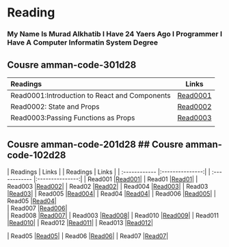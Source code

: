 # Reading
### My Name Is Murad Alkhatib I Have 24 Yaers Ago I Programmer I Have A Computer Informatin System Degree


## Cousre amman-code-301d28

| Readings | Links  | 
| :------------ |:---------------:| 
| Read0001:Introduction to React and Components     | [Read0001](Read0001) | 
| Read0002:  State and Props  |   [Read0002](Read0002) |  
| Read0003:Passing Functions as Props  |   [Read0003](Read0003) | 
|      |           


## Cousre amman-code-201d28                                                   ## Cousre amman-code-102d28

| Readings  | Links  |                                                        | Readings | Links  |
| :------------ |:---------------:|                                           | :------------ |:---------------:| 
| Read001      |[Read001](Read001)|                                           | Read01        |[Read01](Read01)|
| Read003      |[Read002](Read002)|                                           | Read02        |[Read02](Read02)| 
| Read004      |[Read003](Read003)|                                           | Read03        |[Read03](Read03)| 
| Read005      |[Read004](Read004)|                                           | Read04        |[Read04](Read04)| 
| Read006      |[Read005](Read005)|                                           | Read05        |[Read04](Read05)|                                         
| Read007      |[Read006](Read006)|  
| Read008      |[Read007](Read007)| 
| Read003      |[Read008](Read008)| 
| Read010      |[Read009](Read009)| 
| Read011      |[Read010](Read010)| 
| Read012      |[Read011](Read011)| 
| Read013      |[Read012](Read013)|

  







| Read05        |[Read05](Read05)| 
| Read06        |[Read06](Read06)| 
| Read07        |[Read07](Read07)| 


